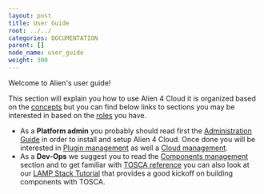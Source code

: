 ```yaml
---
layout: post
title: User Guide
root: ../../
categories: DOCUMENTATION
parent: []
node_name: user_guide
weight: 300
---
```


Welcome to Alien's user guide!

This section will explain you how to use Alien 4 Cloud it is organized based on the [concepts](#/documentation/concepts/concepts.html) but you can find below links to sections you may be interested in based on the [roles](#/documentation/concepts/roles.html) you have.

* As a __Platform admin__ you probably should read first the [Administration Guide](#/documentation/admin_guide/index.html) in order to install and setup Alien 4 Cloud. Once done you will be interested in [Plugin management]() as well a [Cloud management]().
* As a __Dev-Ops__ we suggest you to read the [Components management]() section and to get familiar with [TOSCA reference]() you can also look at our [LAMP Stack Tutorial]() that provides a good kickoff on building components with TOSCA.
